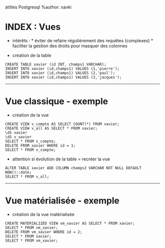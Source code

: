 atitles Postgresql
%author: xavki


# INDEX : Vues

* intérêts :
		* éviter de refaire régulièrement des requêtes (complexes)
		* faciliter la gestion des droits pour masquer des colonnes

* création de la table

```
CREATE TABLE xavier (id INT, champs1 VARCHAR);
INSERT INTO xavier (id,champs1) VALUES (1,'pierre');
INSERT INTO xavier (id,champs1) VALUES (2,'paul');
INSERT INTO xavier (id,champs1) VALUES (3,'jacques');
```

--------------------------------------------------------

# Vue classique - exemple



* création de la vue

```
CREATE VIEW v_compte AS SELECT COUNT(*) FROM xavier;
CREATE VIEW v_all AS SELECT * FROM xavier;
\dS xavier
\dS v_xavier
SELECT * FROM v_compte;
DELETE FROM xavier WHERE id = 1;
SELECT * FROM v_compte;
```

* attention si évolution de la table = recréer la vue

```
ALTER TABLE xavier ADD COLUMN champs2 VARCHAR NOT NULL DEFAULT NOW()::date;
SELECT * FROM v_all;
```

-------------------------------------------------------

# Vue matérialisée - exemple



* création de la vue matérialisée

```
CREATE MATERIALIZED VIEW vm_xavier AS SELECT * FROM xavier;
SELECT * FROM vm_xavier;
DELETE FROM vm_xavier WHERE id = 2;
SELECT * FROM xavier;
SELECT * FROM vm_xavier;
```



